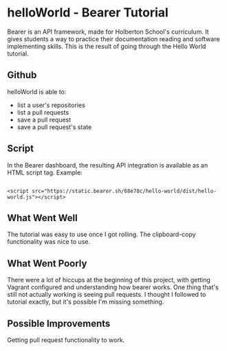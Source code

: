 # helloWorld - Bearer Tutorial
Bearer is an API framework, made for Holberton School's curriculum. It gives students a way to practice their documentation reading and software implementing skills. This is the result of going through the Hello World tutorial.

## Github
helloWorld is able to:
* list a user's repositories
* list a pull requests
* save a pull request
* save a pull request's state

## Script
In the Bearer dashboard, the resulting API integration is available as an HTML script tag. Example:
```
  
<script src="https://static.bearer.sh/68e78c/hello-world/dist/hello-world.js"></script>
```

## What Went Well
The tutorial was easy to use once I got rolling. The clipboard-copy functionality was nice to use.

## What Went Poorly
There were a lot of hiccups at the beginning of this project, with getting Vagrant configured and understanding how bearer works. One thing that's still not actually working is seeing pull requests. I thought I followed to tutorial exactly, but it's possible I'm missing something.

## Possible Improvements
Getting pull request functionality to work.
